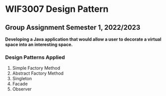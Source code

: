 # WIF3007 Design Pattern
## Group Assignment Semester 1, 2022/2023

**Developing a Java application that would allow a user to decorate a virtual space into an
interesting space.**

### Design Patterns Applied
1. Simple Factory Method
2. Abstract Factory Method
3. Singleton
4. Facade
5. Observer

